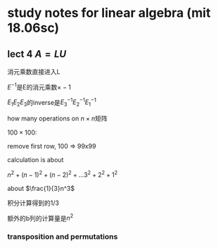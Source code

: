 # study notes for linear algebra (mit 18.06sc)

## lect 4 $A = LU$

消元乘数直接进入L

$E^{-1}$是E的消元乘数$\times -1$

$E_1 E_2 E_3$的inverse是$E_3^{-1}E_2^{-1}E_1^{-1}$

how many operations on $n\times n$矩阵

$100\times100$:

remove first row, 100 => 99x99

calculation is about

$n^2+(n-1)^2+(n-2)^2+...3^2+2^2+1^2$

about $\frac{1}{3}n^3$

积分计算得到的1/3

额外的b列的计算量是$n^2$

### transposition and permutations

